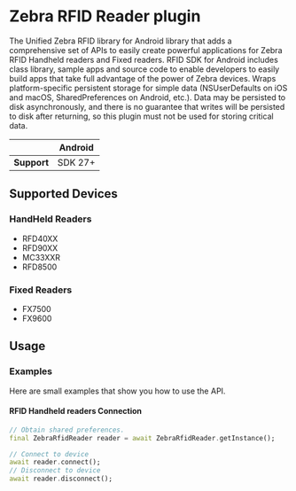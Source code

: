 # Zebra RFID Reader plugin

<?code-excerpt path-base="example/lib"?>

The Unified Zebra RFID library for Android library that adds a comprehensive set of APIs to easily
create powerful applications for Zebra RFID Handheld readers and Fixed readers.
RFID SDK for Android includes class library, sample apps and source code to enable developers to
easily build apps that take full advantage of the power of Zebra devices.
Wraps platform-specific persistent storage for simple data
(NSUserDefaults on iOS and macOS, SharedPreferences on Android, etc.).
Data may be persisted to disk asynchronously,
and there is no guarantee that writes will be persisted to disk after
returning, so this plugin must not be used for storing critical data.

|             | Android |
|-------------|---------|
| **Support** | SDK 27+ |

## Supported Devices

<?code-excerpt "readme_excerpts.dart (Write)"?>

### HandHeld Readers

- RFD40XX
- RFD90XX
- MC33XXR
- RFD8500

### Fixed Readers

- FX7500
- FX9600

## Usage

### Examples

Here are small examples that show you how to use the API.

#### RFID Handheld readers Connection

<?code-excerpt "readme_excerpts.dart (Write)"?>

``` dart
// Obtain shared preferences.
final ZebraRfidReader reader = await ZebraRfidReader.getInstance();

// Connect to device
await reader.connect();
// Disconnect to device
await reader.disconnect();
```
